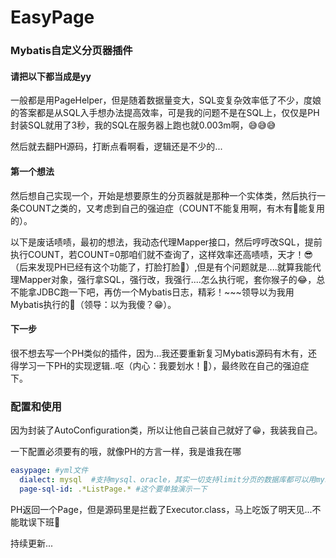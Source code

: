 # EasyPage
### Mybatis自定义分页器插件

#### 请把以下都当成是yy

一般都是用PageHelper，但是随着数据量变大，SQL变复杂效率低了不少，度娘的答案都是从SQL入手想办法提高效率，可是我的问题不是在SQL上，仅仅是PH封装SQL就用了3秒，我的SQL在服务器上跑也就0.003m啊，😅😅😅

然后就去翻PH源码，打断点看啊看，逻辑还是不少的...

#### 第一个想法

然后想自己实现一个，开始是想要原生的分页器就是那种一个实体类，然后执行一条COUNT之类的，又考虑到自己的强迫症（COUNT不能复用啊，有木有😬能复用的）。

以下是废话啧啧，最初的想法，我动态代理Mapper接口，然后哼哼改SQL，提前执行COUNT，若COUNT=0那咱们就不查询了，这样效率还高啧啧，天才！😎（后来发现PH已经有这个功能了，打脸打脸🤬）,但是有个问题就是....就算我能代理Mapper对象，强行拿SQL，强行改，我强行....怎么执行呢，套你猴子的😂，总不能拿JDBC跑一下吧，再仿一个Mybatis日志，精彩！~~~领导以为我用Mybatis执行的🤣（领导：以为我傻？😁）。

#### 下一步

很不想去写一个PH类似的插件，因为...我还要重新复习Mybatis源码有木有，还得学习一下PH的实现逻辑..呕（内心：我要划水！🤗），最终败在自己的强迫症下。





### 配置和使用

因为封装了AutoConfiguration类，所以让他自己装自己就好了😁，我装我自己。

一下配置必须要有的哦，就像PH的方言一样，我是谁我在哪

```yml
easypage: #yml文件
  dialect: mysql  #支持mysql、oracle，其实一切支持limit分页的数据库都可以用mysql
  page-sql-id: .*ListPage.* #这个要单独演示一下
```

PH返回一个Page<T>，但是源码里是拦截了Executor.class，马上吃饭了明天见...不能耽误下班🤣

持续更新...